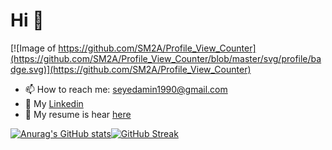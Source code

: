 # Hi 👋

<!--
**SM2A/SM2A** is a ✨ _special_ ✨ repository because its `README.md` (this file) appears on your GitHub profile.

Here are some ideas to get you started:

- 🔭 I’m currently working on ...
- 🌱 I’m currently learning ...
- 👯 I’m looking to collaborate on ...
- 🤔 I’m looking for help with ...
- 💬 Ask me about ...
- 📫 How to reach me: ...
- 😄 Pronouns: ...
- ⚡ Fun fact: ...
-->

[![Image of https://github.com/SM2A/Profile_View_Counter](https://github.com/SM2A/Profile_View_Counter/blob/master/svg/profile/badge.svg)](https://github.com/SM2A/Profile_View_Counter)

- 📫 How to reach me: seyedamin1990@gmail.com
- 📘 My [Linkedin](https://www.linkedin.com/in/sm2a/)
- 📃 My resume is hear [here](https://github.com/SM2A/SM2A/blob/main/Seyed%20Mohammad%20Amin%20Atyabi.pdf)

[![Anurag's GitHub stats](https://github-readme-stats.vercel.app/api?username=SM2A&count_private=true&show_icons=true&include_all_commits=true)](https://github.com/anuraghazra/github-readme-stats)[![GitHub Streak](https://github-readme-streak-stats.herokuapp.com?user=SM2A&theme=graywhite&date_format=j%20M%5B%20Y%5D)](https://git.io/streak-stats)

